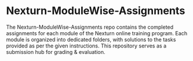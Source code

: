 # Nexturn-ModuleWise-Assignments
The Nexturn-ModuleWise-Assignments repo contains the completed assignments for each module of the Nexturn online training program. Each module is organized into dedicated folders, with solutions to the tasks provided as per the given instructions. This repository serves as a submission hub for grading &amp; evaluation.
